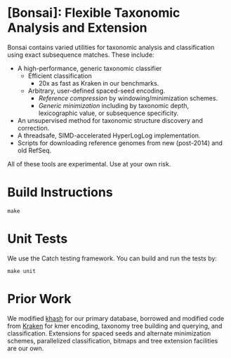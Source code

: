 [Bonsai]: Flexible Taxonomic Analysis and Extension
===============

Bonsai contains varied utilities for taxonomic analysis and classification using exact subsequence matches. These include:
* A high-performance, generic taxonomic classifier
  * Efficient classification
    * 20x as fast as Kraken in our benchmarks.
  * Arbitrary, user-defined spaced-seed encoding.
    * *Reference compression* by windowing/minimization schemes.
    * *Generic minimization* including by taxonomic depth, lexicographic value, or subsequence specificity.
* An unsupervised method for taxonomic structure discovery and correction.
* A threadsafe, SIMD-accelerated HyperLogLog implementation.
* Scripts for downloading reference genomes from new (post-2014) and old RefSeq.

All of these tools are experimental. Use at your own risk.


Build Instructions
=================

`make`

Unit Tests
=================
We use the Catch testing framework. You can build and run the tests by:

`make unit`


Prior Work
================

We modified [khash](https://github.com/attractivechaos/klib) for our primary database,
borrowed and modified code from [Kraken](https://github.com/DerrickWood/kraken) for
kmer encoding, taxonomy tree building and querying, and classification.
Extensions for spaced seeds and alternate minimization schemes, parallelized classification,
bitmaps and tree extension facilities are our own.
